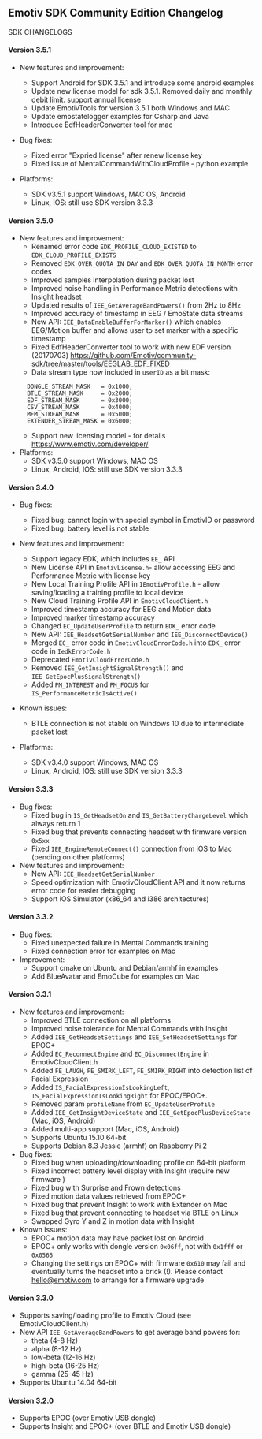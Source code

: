 ## Emotiv SDK Community Edition Changelog

SDK CHANGELOGS

#### Version 3.5.1
* New features and improvement:
    * Support Android for SDK 3.5.1 and introduce some android examples
    * Update new license model for sdk 3.5.1. Removed daily and monthly debit limit.
	  support annual license
    * Update EmotivTools for version 3.5.1 both Windows and MAC        
    * Update emostatelogger examples for Csharp and Java
    * Introduce EdfHeaderConverter tool for mac
    
* Bug fixes:
    * Fixed error "Expried license" after renew license key
    * Fixed issue of MentalCommandWithCloudProfile - python example
	
* Platforms:
    * SDK v3.5.1 support Windows, MAC OS, Android
    * Linux, IOS: still use SDK version 3.3.3

#### Version 3.5.0
* New features and improvement:
    * Renamed error code `EDK_PROFILE_CLOUD_EXISTED` to `EDK_CLOUD_PROFILE_EXISTS`
    * Removed `EDK_OVER_QUOTA_IN_DAY` and `EDK_OVER_QUOTA_IN_MONTH` error codes
    * Improved samples interpolation during packet lost
    * Improved noise handling in Performance Metric detections with Insight headset
    * Updated results of `IEE_GetAverageBandPowers()` from 2Hz to 8Hz
    * Improved accuracy of timestamp in EEG / EmoState data streams
    * New API: `IEE_DataEnableBufferForMarker()` which enables EEG/Motion buffer and allows user to set marker with a specific timestamp
    * Fixed EdfHeaderConverter tool to work with new EDF version (20170703)
      https://github.com/Emotiv/community-sdk/tree/master/tools/EEGLAB_EDF_FIXED
    * Data stream type now included in `userID` as a bit mask:
    ```
      DONGLE_STREAM_MASK   = 0x1000;
      BTLE_STREAM_MASK     = 0x2000;
      EDF_STREAM_MASK      = 0x3000;
      CSV_STREAM_MASK      = 0x4000;
      MEM_STREAM_MASK      = 0x5000;       
      EXTENDER_STREAM_MASK = 0x6000;
     ```
    * Support new licensing model - for details https://www.emotiv.com/developer/
* Platforms: 
    * SDK v3.5.0 support Windows, MAC OS
    * Linux, Android, IOS: still use SDK version 3.3.3
    
#### Version 3.4.0
* Bug fixes:
    * Fixed bug: cannot login with special symbol in EmotivID or password
    * Fixed bug: battery level is not stable	
	
* New features and improvement:
    * Support legacy EDK, which includes `EE_` API
    * New License API in `EmotivLicense.h`- allow accessing EEG and Performance Metric with license key
    * New Local Training Profile API in `IEmotivProfile.h` - allow saving/loading a training profile to local device
    * New Cloud Training Profile API in `EmotivCloudClient.h`
    * Improved timestamp accuracy for EEG and Motion data
    * Improved marker timestamp accuracy
    * Changed `EC_UpdateUserProfile` to return `EDK_` error code
    * New API: `IEE_HeadsetGetSerialNumber` and `IEE_DisconnectDevice()`
    * Merged `EC_` error code in `EmotivCloudErrorCode.h` into `EDK_` error code in `IedkErrorCode.h`
    * Deprecated `EmotivCloudErrorCode.h`
    * Removed `IEE_GetInsightSignalStrength()` and `IEE_GetEpocPlusSignalStrength()`
    * Added `PM_INTEREST` and `PM_FOCUS` for `IS_PerformanceMetricIsActive()`
	
* Known issues:
    * BTLE connection is not stable on Windows 10 due to intermediate packet lost
    
* Platforms: 
    * SDK v3.4.0 support Windows, MAC OS
    * Linux, Android, IOS: still use SDK version 3.3.3

#### Version 3.3.3
* Bug fixes:
  * Fixed bug in `IS_GetHeadsetOn` and `IS_GetBatteryChargeLevel` which always return 1
  * Fixed bug that prevents connecting headset with firmware version `0x5xx`
  * Fixed `IEE_EngineRemoteConnect()` connection from iOS to Mac (pending on other platforms)
* New features and improvement:
  * New API: `IEE_HeadsetGetSerialNumber`
  * Speed optimization with EmotivCloudClient API and it now returns error code for easier debugging
  * Support iOS Simulator (x86_64 and i386 architectures)

#### Version 3.3.2
* Bug fixes:
  * Fixed unexpected failure in Mental Commands training
  * Fixed connection error for examples on Mac
* Improvement:
  * Support cmake on Ubuntu and Debian/armhf in examples
  * Add BlueAvatar and EmoCube for examples on Mac

#### Version 3.3.1
* New features and improvement:
  * Improved BTLE connection on all platforms
  * Improved noise tolerance for Mental Commands with Insight
  * Added `IEE_GetHeadsetSettings` and `IEE_SetHeadsetSettings` for EPOC+
  * Added `EC_ReconnectEngine` and `EC_DisconnectEngine` in EmotivCloudClient.h
  * Added `FE_LAUGH`, `FE_SMIRK_LEFT`, `FE_SMIRK_RIGHT` into detection list of Facial Expression
  * Added `IS_FacialExpressionIsLookingLeft`, `IS_FacialExpressionIsLookingRight` for EPOC/EPOC+.
  * Removed param `profileName` from `EC_UpdateUserProfile`
  * Added `IEE_GetInsightDeviceState` and `IEE_GetEpocPlusDeviceState` (Mac, iOS, Android)
  * Added multi-app support (Mac, iOS, Android)
  * Supports Ubuntu 15.10 64-bit
  * Supports Debian 8.3 Jessie (armhf) on Raspberry Pi 2
* Bug fixes:
  * Fixed bug when uploading/downloading profile on 64-bit platform
  * Fixed incorrect battery level display with Insight (require new firmware )
  * Fixed bug with Surprise and Frown detections
  * Fixed motion data values retrieved from EPOC+
  * Fixed bug that prevent Insight to work with Extender on Mac
  * Fixed bug that prevent connecting to headset via BTLE on Linux
  * Swapped Gyro Y and Z in motion data with Insight
* Known Issues:
  * EPOC+ motion data may have packet lost on Android
  * EPOC+ only works with dongle version `0x06ff`, not with `0x1fff` or `0x0565`
  * Changing the settings on EPOC+ with firmware `0x610` may fail and eventually turns the headset into a brick (!). Please contact hello@emotiv.com to arrange for a firmware upgrade

#### Version 3.3.0
* Supports saving/loading profile to Emotiv Cloud (see EmotivCloudClient.h)
* New API `IEE_GetAverageBandPowers` to get average band powers for:
  * theta (4-8 Hz)
  * alpha (8-12 Hz)
  * low-beta (12-16 Hz)
  * high-beta (16-25 Hz)
  * gamma (25-45 Hz)
* Supports Ubuntu 14.04 64-bit

#### Version 3.2.0
* Supports EPOC (over Emotiv USB dongle)
* Supports Insight and EPOC+ (over BTLE and Emotiv USB dongle)
